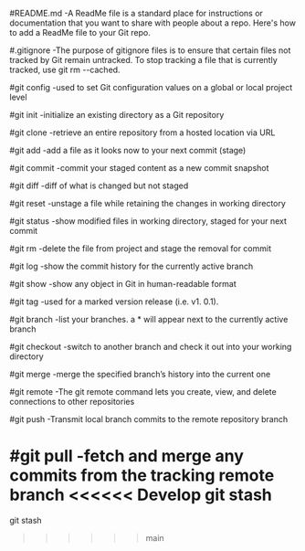 #README.md
-A ReadMe file is a standard place for instructions or documentation that you want to share with people about a repo. Here's how to add a ReadMe file to your Git repo.

#.gitignore
-The purpose of gitignore files is to ensure that certain files not tracked by Git remain untracked.
To stop tracking a file that is currently tracked, use git rm --cached.

#git config
-used to set Git configuration values on a global or local project level

#git init
-initialize an existing directory as a Git repository

#git clone
-retrieve an entire repository from a hosted location via URL

#git add
-add a file as it looks now to your next commit (stage)

#git commit
-commit your staged content as a new commit snapshot

#git diff
-diff of what is changed but not staged

#git reset
-unstage a file while retaining the changes in working directory

#git status
-show modified files in working directory, staged for your next commit

#git rm
-delete the file from project and stage the removal for commit

#git log
-show the commit history for the currently active branch

#git show
-show any object in Git in human-readable format

#git tag
-used for a marked version release (i.e. v1. 0.1).

#git branch
-list your branches. a * will appear next to the currently active branch

#git checkout
-switch to another branch and check it out into your working directory

#git merge
-merge the specified branch’s history into the current one

#git remote
-The git remote command lets you create, view, and delete connections to other repositories

#git push
-Transmit local branch commits to the remote repository branch

#git pull
-fetch and merge any commits from the tracking remote branch
<<<<<< Develop
git stash
=======
git stash
>>>>>> main
